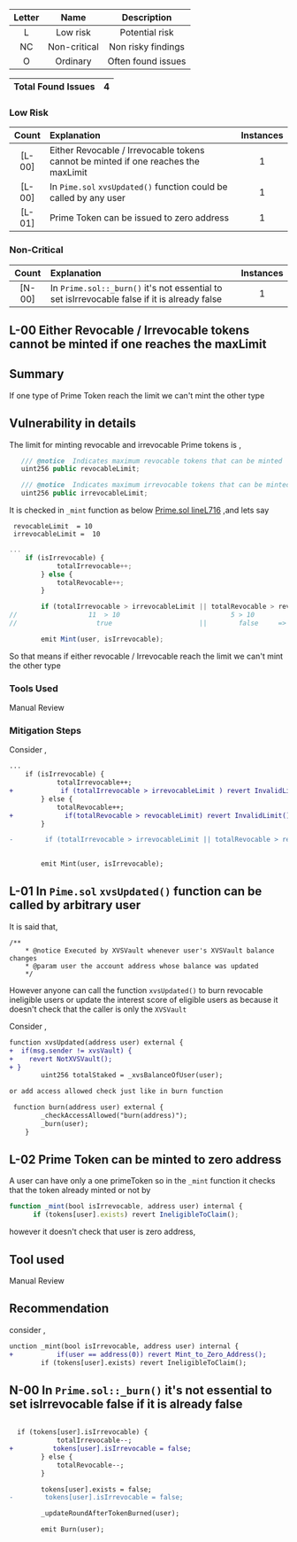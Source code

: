 
| Letter | Name | Description |
|:--:|:-------:|:-------:|
| L  | Low risk | Potential risk |
| NC |  Non-critical | Non risky findings |
| O | Ordinary | Often found issues |

| Total Found Issues | 4 |
|:--:|:--:|


### Low Risk 
| Count | Explanation | Instances |
|:--:|:-------|:--:|
| [L-00] |Either Revocable / Irrevocable tokens cannot be minted if  one reaches the maxLimit | 1 |
| [L-00] | In `Pime.sol` `xvsUpdated()` function could be called by any user| 1 |
| [L-01] | Prime Token can be issued to zero address    | 1 |


### Non-Critical 

| Count | Explanation | Instances |
|:--:|:-------|:--:|
| [N-00] |In `Prime.sol::_burn()` it's  not essential to set isIrrevocable false if it is already false| 1 |


## L-00  Either Revocable / Irrevocable tokens cannot be minted if  one reaches the maxLimit 

## Summary 

If one  type of Prime Token reach the limit we can't mint the other type 


## Vulnerability in  details 


The limit for minting  revocable and irrevocable  Prime tokens is ,
 
 ```js
    /// @notice  Indicates maximum revocable tokens that can be minted
    uint256 public revocableLimit;

    /// @notice  Indicates maximum irrevocable tokens that can be minted
    uint256 public irrevocableLimit;


```
It is checked in `_mint` function as below [Prime.sol lineL716](https://github.com/code-423n4/2023-09-venus/blob/main/contracts/Tokens/Prime/Prime.sol#L716)  ,and lets  say 
```
 revocableLimit  = 10   
 irrevocableLimit =  10 
```       


```js
...
    if (isIrrevocable) {
            totalIrrevocable++;
        } else {
            totalRevocable++;
        }

        if (totalIrrevocable > irrevocableLimit || totalRevocable > revocableLimit) revert InvalidLimit();
//                  11  > 10                            5 > 10 
//                    true                      ||        false     => true   therefore revert 

        emit Mint(user, isIrrevocable);

```
So that means if either revocable / Irrevocable reach the limit we can't mint the other type   


### Tools Used 

Manual Review 

### Mitigation Steps 
Consider ,

```diff
...
    if (isIrrevocable) {
            totalIrrevocable++;
+            if (totalIrrevocable > irrevocableLimit ) revert InvalidLimit();
        } else {
            totalRevocable++;
+             if(totalRevocable > revocableLimit) revert InvalidLimit();
        }

-        if (totalIrrevocable > irrevocableLimit || totalRevocable > revocableLimit) revert InvalidLimit();
       

        emit Mint(user, isIrrevocable);

```


## L-01   In `Pime.sol` `xvsUpdated()` function can be called by arbitrary user

It is said that, 
 ``` 
 /**
     * @notice Executed by XVSVault whenever user's XVSVault balance changes
     * @param user the account address whose balance was updated
     */
```
However anyone can call  the function  `xvsUpdated()` to burn revocable ineligible users or update the interest score of eligible users  as because it  doesn't check that the caller is only the  `XVSVault`

Consider ,

```diff
function xvsUpdated(address user) external {
+  if(msg.sender != xvsVault) {
+    revert NotXVSVault();
+ }    
        uint256 totalStaked = _xvsBalanceOfUser(user);

or add access allowed check just like in burn function 

 function burn(address user) external {
        _checkAccessAllowed("burn(address)");
        _burn(user);
    }

```

## L-02  Prime Token can be minted to zero address  

 A user can have only a one primeToken so in the `_mint`  function  it checks that the token  already minted or not by 
  ```js
  function _mint(bool isIrrevocable, address user) internal {
        if (tokens[user].exists) revert IneligibleToClaim();
  ```      
however it doesn't check that user is zero address, 

## Tool used
Manual Review

## Recommendation

consider ,

```diff
unction _mint(bool isIrrevocable, address user) internal {
+           if(user == address(0)) revert Mint_to_Zero_Address();  
        if (tokens[user].exists) revert IneligibleToClaim();

```

## N-00 In `Prime.sol::_burn()` it's  not essential to set isIrrevocable false if it is already false

```diff

  if (tokens[user].isIrrevocable) {
            totalIrrevocable--;
+          tokens[user].isIrrevocable = false;    
        } else {
            totalRevocable--;
        }

        tokens[user].exists = false;
-        tokens[user].isIrrevocable = false;

        _updateRoundAfterTokenBurned(user);

        emit Burn(user);

```

